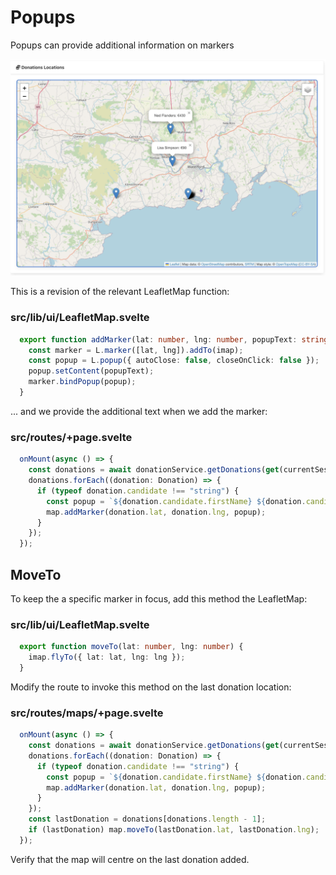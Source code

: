 # Popups

Popups can provide additional information on markers

![](img/26.png)

This is a revision of the relevant LeafletMap function:

### src/lib/ui/LeafletMap.svelte

~~~typescript
  export function addMarker(lat: number, lng: number, popupText: string) {
    const marker = L.marker([lat, lng]).addTo(imap);
    const popup = L.popup({ autoClose: false, closeOnClick: false });
    popup.setContent(popupText);
    marker.bindPopup(popup);
  }
~~~

... and we provide the additional text when we add the marker:

### src/routes/+page.svelte

~~~typescript
  onMount(async () => {
    const donations = await donationService.getDonations(get(currentSession));
    donations.forEach((donation: Donation) => {
      if (typeof donation.candidate !== "string") {
        const popup = `${donation.candidate.firstName} ${donation.candidate.lastName}: €${donation.amount}`;
        map.addMarker(donation.lat, donation.lng, popup);
      }
    });
  });
~~~

## MoveTo

To keep the a specific marker in focus, add this method the LeafletMap:

### src/lib/ui/LeafletMap.svelte

~~~typescript
  export function moveTo(lat: number, lng: number) {
    imap.flyTo({ lat: lat, lng: lng });
  }
~~~

Modify the route to invoke this method on the last donation location:

### src/routes/maps/+page.svelte

~~~typescript
  onMount(async () => {
    const donations = await donationService.getDonations(get(currentSession));
    donations.forEach((donation: Donation) => {
      if (typeof donation.candidate !== "string") {
        const popup = `${donation.candidate.firstName} ${donation.candidate.lastName}: €${donation.amount}`;
        map.addMarker(donation.lat, donation.lng, popup);
      }
    });
    const lastDonation = donations[donations.length - 1];
    if (lastDonation) map.moveTo(lastDonation.lat, lastDonation.lng);
  });
~~~

Verify that the map will centre on the last donation added.
